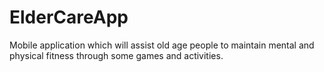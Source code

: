 # ElderCareApp
Mobile application which will assist old age people to maintain mental and physical fitness through some games and activities.
